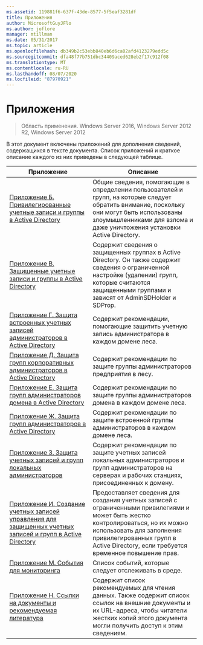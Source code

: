 ```yaml
---
ms.assetid: 119881f6-637f-43de-8577-5f5eaf3281df
title: Приложения
author: MicrosoftGuyJFlo
ms.author: joflore
manager: mtillman
ms.date: 05/31/2017
ms.topic: article
ms.openlocfilehash: db349b2c53ebb840eb6d6ca02afd4123279edd5c
ms.sourcegitcommit: dfa48f77b751dbc34409aced628eb2f17c912f08
ms.translationtype: MT
ms.contentlocale: ru-RU
ms.lasthandoff: 08/07/2020
ms.locfileid: "87970921"
---
```

# <a name="appendices"></a>Приложения

>Область применения. Windows Server 2016, Windows Server 2012 R2, Windows Server 2012

В этот документ включены приложений для дополнения сведений, содержащихся в тексте документа. Список приложений и краткое описание каждого из них приведены в следующей таблице.


|**Приложение**|**Описание**|
| --- | --- |
|[Приложение Б. Привилегированные учетные записи и группы в Active Directory](../../../ad-ds/plan/security-best-practices/Appendix-B--Privileged-Accounts-and-Groups-in-Active-Directory.md)|Общие сведения, помогающие в определении пользователей и групп, на которые следует обратить внимание, поскольку они могут быть использованы злоумышленниками для взлома и даже уничтожения установки Active Directory.|
|[Приложение В. Защищенные учетные записи и группы в Active Directory](../../../ad-ds/plan/security-best-practices/Appendix-C--Protected-Accounts-and-Groups-in-Active-Directory.md)|Содержит сведения о защищенных группах в Active Directory. Он также содержит сведения о ограниченной настройке (удалении) групп, которые считаются защищенными группами и зависят от AdminSDHolder и SDProp.|
|[Приложение Г. Защита встроенных учетных записей администраторов в Active Directory](../../../ad-ds/plan/security-best-practices/Appendix-D--Securing-Built-In-Administrator-Accounts-in-Active-Directory.md)|Содержит рекомендации, помогающие защитить учетную запись администратора в каждом домене леса.|
|[Приложение Д. Защита групп корпоративных администраторов в Active Directory](../../../ad-ds/plan/security-best-practices/Appendix-E--Securing-Enterprise-Admins-Groups-in-Active-Directory.md)|Содержит рекомендации по защите группы администраторов предприятия в лесу.|
|[Приложение Е. Защита групп администраторов домена в Active Directory](../../../ad-ds/plan/security-best-practices/Appendix-F--Securing-Domain-Admins-Groups-in-Active-Directory.md)|Содержит рекомендации по защите группы администраторов домена в каждом домене леса.|
|[Приложение Ж. Защита групп администраторов в Active Directory](../../../ad-ds/plan/security-best-practices/Appendix-G--Securing-Administrators-Groups-in-Active-Directory.md)|Содержит рекомендации по защите встроенной группы администраторов в каждом домене леса.|
|[Приложение З. Защита учетных записей и групп локальных администраторов](../../../ad-ds/plan/security-best-practices/Appendix-H--Securing-Local-Administrator-Accounts-and-Groups.md)|Содержит рекомендации по защите учетных записей локальных администраторов и групп администраторов на серверах и рабочих станциях, присоединенных к домену.|
|[Приложение И. Создание учетных записей управления для защищенных учетных записей и групп в Active Directory](../../../ad-ds/manage/component-updates/Appendix-I--Creating-Management-Accounts-for-Protected-Accounts-and-Groups-in-Active-Directory.md)|Предоставляет сведения для создания учетных записей с ограниченными привилегиями и может быть жестко контролироваться, но их можно использовать для заполнения привилегированных групп в Active Directory, если требуется временное повышение прав.|
|[Приложение М. События для мониторинга](../../../ad-ds/plan/Appendix-L--Events-to-Monitor.md)|Список событий, которые следует отслеживать в среде.|
|[Приложение Н. Ссылки на документы и рекомендуемая литература](../../../ad-ds/manage/Appendix-M--Document-Links-and-Recommended-Reading.md)|Содержит список рекомендуемых для чтения данных. Также содержит список ссылок на внешние документы и их URL-адреса, чтобы читатели жестких копий этого документа могли получить доступ к этим сведениям.|



